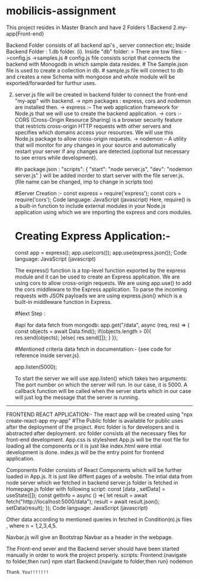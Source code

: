 # mobilicis-assignment

This project resides in Master Branch and have 2 Folders
 1.Backend
 2.my-app{Front-end}

Backend Folder consists of all backend api's , server connection etc;
Inside Backend Folder : 
 1.db folder.
   (i). Inside "db" folder:
     > There are tow files:
       ->config.js 
       ->samples.js
     # config.js file consists script that connects the backend with Monogodb in which sample data resides. 
     # The Sample.json file is used to create a collection in db.
     # sample.js file will connect to db and creates a new Schema with mongoose and whole module will be exported/forwarded for furthur uses.
 
 2. server.js file will be created in backend folder to connect the front-end "my-app" with backend.
    -> npm packages : express, cors and nodemon are installed then.
    -> express :– The web application framework for Node.js that we will use to create the backend application.
    -> cors :-  CORS (Cross-Origin Resource Sharing) is a browser security feature that restricts cross-origin HTTP requests with other servers and specifies which domains access your resources. We will use this Node.js package to allow cross-origin requests.
    -> nodemon – A utility that will monitor for any changes in your source and automatically restart your server if any changes are detected.{optional but necessary to see errors while development}.
    
    #In package.json : 
                 "scripts": {
                "start": "node server.js",
                "dev": "nodemon server.js"
                }
     will be added inorder to start server with the file server.js. (file name can be changed, imp to change in scripts too)
     
     #Server Creation :- 
     const express = require('express');
     const cors = require('cors');
     Code language: JavaScript (javascript)
     Here, require() is a built-in function to include external modules in your Node.js application using which we are importing the express and cors modules.
     
     
     # Creating Express Application:-
     const app = express();
     app.use(cors());
     app.use(express.json());
     Code language: JavaScript (javascript)
     
     The express() function is a top-level function exported by the express module and it can be used to create an Express application.
     We are using cors to allow cross-origin requests. We are using app.use() to add the cors middleware to the Express application.
     To parse the incoming requests with JSON payloads we are using express.json() which is a built-in middleware function in Express.
     
     #Next Step : 
     
     #api for data fetch from mongodb: 
               app.get("/data", async (req, res) => {
              const objects = await Data.find();
              if(objects.length > 0){
                  res.send(objects);
              }else{
                  res.send([]);
              }
          });
          
     #Mentioned criteria data fetch in documentation:-
       {see code for reference inside server.js}.
     
     
     app.listen(5000);
     
     To start the server we will use app.listen() which takes two arguments:
     The port number on which the server will run. In our case, it is 5000.
     A callback function will be called when the server starts which in our case will just log the message that the server is running.
     
 ----------------------------------------------------------------------------------------------------------------------------------------------
 FRONTEND REACT APPLICATION:-
  The react app will be created using "npx create-react-app my-app"
  #The Public folder is available for public uses after the deployment of the project.
  #src folder is for developers and is abstracted after deployment.
  src folder consists all the necessary files for front-end development.
  App.css is stylesheet
  App.js will be the root file for loading all the components or it is just like index.html were intial development is done.
  index.js will be the entry point for frontend application.
  
  Components Folder consists of React Components which will be further loaded in App.js. It is just like diffent pages of a website.
  The intial data from node server which we fetched in backend server.js folder is fetched in Homepage.js folder with following script:
    const [data , setData] = useState([]);
    const getInfo = async () =>{
             let result = await fetch("http://localhost:5000/data");
             result = await result.json();
             setData(result);
          });
    Code language: JavaScript (javascript)
    
  Other data according to mentioned queries in fetched in Condition(n).js files , where n = 1,2,3,4,5.
  
  Navbar.js will give an Bootstrap Navbar as a header in the webpage.
  
  
The Front-end sever and the Backend server should have been started manually in order to work the project properly.
  scripts:
  Frontend:{navigate to folder,then run}
   npm start
  Backend:{navigate to folder,then run}
   nodemon
      

    Thank You!!!!!!!
                   
